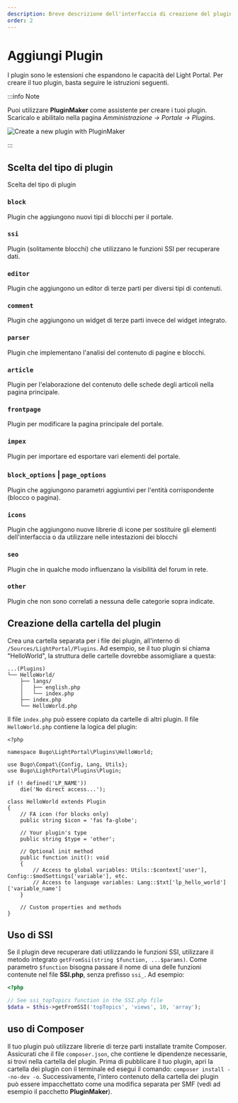 ```yaml
---
description: Breve descrizione dell'interfaccia di creazione del plugin
order: 2
---
```


# Aggiungi Plugin

I plugin sono le estensioni che espandono le capacità del Light Portal. Per creare il tuo plugin, basta seguire le istruzioni seguenti.

:::info Note

Puoi utilizzare **PluginMaker** come assistente per creare i tuoi plugin. Scaricalo e abilitalo nella pagina _Amministrazione -> Portale -> Plugins_.

![Create a new plugin with PluginMaker](create_plugin.png)

:::

## Scelta del tipo di plugin

Scelta del tipo di plugin

### `block`

Plugin che aggiungono nuovi tipi di blocchi per il portale.

### `ssi`

Plugin (solitamente blocchi) che utilizzano le funzioni SSI per recuperare dati.

### `editor`

Plugin che aggiungono un editor di terze parti per diversi tipi di contenuti.

### `comment`

Plugin che aggiungono un widget di terze parti invece del widget integrato.

### `parser`

Plugin che implementano l'analisi del contenuto di pagine e blocchi.

### `article`

Plugin per l'elaborazione del contenuto delle schede degli articoli nella pagina principale.

### `frontpage`

Plugin per modificare la pagina principale del portale.

### `impex`

Plugin per importare ed esportare vari elementi del portale.

### `block_options` | `page_options`

Plugin che aggiungono parametri aggiuntivi per l'entità corrispondente (blocco o pagina).

### `icons`

Plugin che aggiungono nuove librerie di icone per sostituire gli elementi dell'interfaccia o da utilizzare nelle intestazioni dei blocchi

### `seo`

Plugin che in qualche modo influenzano la visibilità del forum in rete.

### `other`

Plugin che non sono correlati a nessuna delle categorie sopra indicate.

## Creazione della cartella del plugin

Crea una cartella separata per i file dei plugin, all'interno di `/Sources/LightPortal/Plugins`. Ad esempio, se il tuo plugin si chiama "HelloWorld", la struttura delle cartelle dovrebbe assomigliare a questa:

```
...(Plugins)
└── HelloWorld/
    ├── langs/
    │   ├── english.php
    │   └── index.php
    ├── index.php
    └── HelloWorld.php
```

Il file `index.php` può essere copiato da cartelle di altri plugin. Il file `HelloWorld.php` contiene la logica del plugin:

```php:line-numbers
<?php

namespace Bugo\LightPortal\Plugins\HelloWorld;

use Bugo\Compat\{Config, Lang, Utils};
use Bugo\LightPortal\Plugins\Plugin;

if (! defined('LP_NAME'))
	die('No direct access...');

class HelloWorld extends Plugin
{
    // FA icon (for blocks only)
    public string $icon = 'fas fa-globe';

    // Your plugin's type
    public string $type = 'other';

    // Optional init method
    public function init(): void
    {
        // Access to global variables: Utils::$context['user'], Config::$modSettings['variable'], etc.
        // Access to language variables: Lang::$txt['lp_hello_world']['variable_name']
    }

    // Custom properties and methods
}

```

## Uso di SSI

Se il plugin deve recuperare dati utilizzando le funzioni SSI, utilizzare il metodo integrato `getFromSsi(string $function, ...$params)`. Come parametro `$function` bisogna passare il nome di una delle funzioni contenute nel file **SSI.php**, senza prefisso `ssi_`. Ad esempio:

```php
<?php

// See ssi_topTopics function in the SSI.php file
$data = $this->getFromSSI('topTopics', 'views', 10, 'array');
```

## uso di Composer

Il tuo plugin può utilizzare librerie di terze parti installate tramite Composer. Assicurati che il file `composer.json`, che contiene le dipendenze necessarie, si trovi nella cartella del plugin. Prima di pubblicare il tuo plugin, apri la cartella dei plugin con il terminale ed esegui il comando: `composer install --no-dev -o`. Successivamente, l'intero contenuto della cartella dei plugin può essere impacchettato come una modifica separata per SMF (vedi ad esempio il pacchetto **PluginMaker**).
